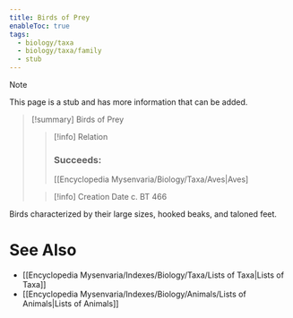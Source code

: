 ```yaml
---
title: Birds of Prey
enableToc: true
tags:
  - biology/taxa
  - biology/taxa/family
  - stub
---
```


> [!note]
> This page is a stub and has more information that can be added.

> [!summary] Birds of Prey
> > [!info] Relation
> > ### Succeeds:
> > [[Encyclopedia Mysenvaria/Biology/Taxa/Aves|Aves]
>
> > [!info] Creation Date
> > c. BT 466

Birds characterized by their large sizes, hooked beaks, and taloned feet.

# See Also
- [[Encyclopedia Mysenvaria/Indexes/Biology/Taxa/Lists of Taxa|Lists of Taxa]]
- [[Encyclopedia Mysenvaria/Indexes/Biology/Animals/Lists of Animals|Lists of Animals]]
